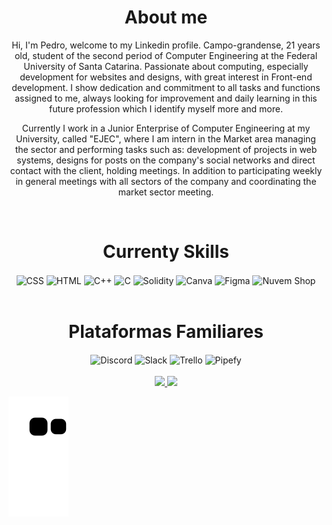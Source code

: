 <div align="center">
  <h1>About me</h1>
  <p justify="center">Hi, I'm Pedro, welcome to my Linkedin profile. Campo-grandense, 21 years old, student of the second period of Computer Engineering at the Federal University of Santa Catarina. Passionate about computing, especially development for websites and designs, with great interest in Front-end development. I show dedication and commitment to all tasks and functions assigned to me, always looking for improvement and daily learning in this future profession which I identify myself more and more.

Currently I work in a Junior Enterprise of Computer Engineering at my University, called "EJEC", where I am intern in the Market area managing the sector and performing tasks such as: development of projects in web systems, designs for posts on the company's social networks and direct contact with the client, holding meetings. In addition to participating weekly in general meetings with all sectors of the company and coordinating the market sector meeting.<p>
</div><br>

<div align="center">
  <h1>Currenty Skills</h1>
</div>

<div align="center" style="display: inline_block">
  <img align="center" alt="CSS" height="30" width="40" <img src="https://cdn.jsdelivr.net/gh/devicons/devicon/icons/css3/css3-original.svg"/>
  <img align="center" alt="HTML" height="30" width="40" <img src="https://cdn.jsdelivr.net/gh/devicons/devicon/icons/html5/html5-original.svg"/>
  <img align="center" alt="C++" height="30" width="40" <img src="https://cdn.jsdelivr.net/gh/devicons/devicon/icons/cplusplus/cplusplus-original.svg"/>
  <img align="center" alt="C" height="30" width="40" <img src="https://cdn.jsdelivr.net/gh/devicons/devicon/icons/c/c-original.svg"/>
  <img align="center" alt="Solidity" height="30" width="40" <img src="https://upload.wikimedia.org/wikipedia/commons/9/98/Solidity_logo.svg"/>
  <img align="center" alt="Canva" height="30" width="40" <img src="https://cdn.jsdelivr.net/gh/devicons/devicon/icons/canva/canva-original.svg"/>
  <img align="center" alt="Figma" height="30" width="40" <img src="https://cdn.jsdelivr.net/gh/devicons/devicon/icons/figma/figma-original.svg"/>
  <img align="center" alt="Nuvem Shop" height="50" width="50" <img src="https://user-images.githubusercontent.com/79882049/157820634-5e78ccc3-2fab-4941-bb62-bfa343e23521.svg"/>
</div><br>

<div align="center">
  <h1>Plataformas Familiares</h1>
</div>

<div align="center" style="display: inline_block">
  <img align="center" alt="Discord" height="30" width="30" <img src="https://user-images.githubusercontent.com/79882049/166131713-03e190f0-2d2d-4111-8f4e-f5f8f99fc07e.svg"/>
  <img align="center" alt="Slack" height="80" width="80" <img src="https://cdn.jsdelivr.net/gh/devicons/devicon/icons/slack/slack-original-wordmark.svg"/>
  <img align="center" alt="Trello" height="60" width="60" <img src="https://cdn.jsdelivr.net/gh/devicons/devicon/icons/trello/trello-plain-wordmark.svg"/>
  <img align="center" alt="Pipefy" height="50" width="50" <img src="https://user-images.githubusercontent.com/79882049/166131867-151e8407-a626-4900-a5ea-2f020e9a3a36.svg"/>
</div><br>

<div align="center"> <!-- Imagens -->
  <a href="https://github.com/pecraveiro">
  <img height="180em" src="https://github-readme-stats.vercel.app/api?username=pecraveiro&show_icons=true&theme=graywhite&include_all_commits=true&count_private=true"/>
  <img height="180em" src="https://github-readme-stats.vercel.app/api/top-langs/?username=pecraveiro&layout=compact&langs_count=7&theme=graywhite"/>
</div>
   
![Snake animation](https://github.com/pecraveiro/pecraveiro/blob/output/github-contribution-grid-snake.svg)
